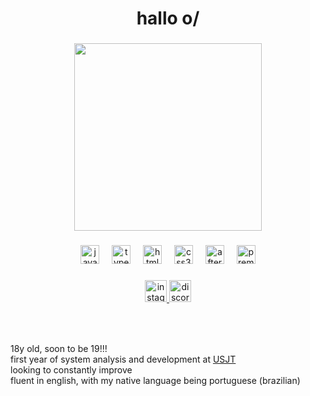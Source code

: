 <h1 align="center">hallo o/</h1>

###

<div align="center">
  <img height="300" src="https://images-ext-1.discordapp.net/external/JVJuD5nf__KiGJxSTENuvde47Cp-JBHH-WPc9R86XC4/https/i.pinimg.com/originals/34/a9/47/34a9470ba53a7d7bd4eaaf731f60cb03.gif?width=563&height=316"  />
</div>

###

<div align="center">
  <img src="https://cdn.jsdelivr.net/gh/devicons/devicon/icons/javascript/javascript-original.svg" height="30" alt="javascript logo"  />
  <img width="12" />
  <img src="https://cdn.jsdelivr.net/gh/devicons/devicon/icons/typescript/typescript-original.svg" height="30" alt="typescript logo"  />
  <img width="12" />
  <img src="https://cdn.jsdelivr.net/gh/devicons/devicon/icons/html5/html5-original.svg" height="30" alt="html5 logo"  />
  <img width="12" />
  <img src="https://cdn.jsdelivr.net/gh/devicons/devicon/icons/css3/css3-original.svg" height="30" alt="css3 logo"  />
  <img width="12" />
  <img src="https://cdn.jsdelivr.net/gh/devicons/devicon/icons/aftereffects/aftereffects-original.svg" height="30" alt="aftereffects logo"  />
  <img width="12" />
  <img src="https://cdn.jsdelivr.net/gh/devicons/devicon/icons/premierepro/premierepro-plain.svg" height="30" alt="premierepro logo"  />
</div>

###

<div align="center">
  <a href="https://www.instagram.com/kuznetovzx/" target="_blank">
    <img src="https://img.shields.io/static/v1?message=INSTAGRAM&logo=instagram&label=&color=E4405F&logoColor=white&labelColor=&style=for-the-badge" height="35" alt="instagram logo"  />
  </a>
  <img src="https://img.shields.io/static/v1?message=Discord&logo=discord&label=&color=7289DA&logoColor=white&labelColor=&style=for-the-badge" height="35" alt="discord logo"  />
</div>

###

<br clear="both">

###

<p align="left">
  
  18y old, soon to be 19!!!
  <br>
  first year of system analysis and development at [USJT](https://www.usjt.br/)
  <br>
  looking to constantly improve
  <br>
  fluent in english, with my native language being portuguese (brazilian) 
  
</p>
